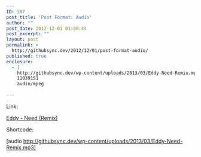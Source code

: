 ```yaml
---
ID: 587
post_title: 'Post Format: Audio'
author: ""
post_date: 2012-12-01 01:00:44
post_excerpt: ""
layout: post
permalink: >
  http://githubsync.dev/2012/12/01/post-format-audio/
published: true
enclosure:
  - |
    http://githubsync.dev/wp-content/uploads/2013/03/Eddy-Need-Remix.mp3
    11039151
    audio/mpeg
    
---
```

Link:

<a href="http://githubsync.dev/wp-content/uploads/2013/03/Eddy-Need-Remix.mp3">Eddy - Need (Remix)</a>

Shortcode:

[audio http://githubsync.dev/wp-content/uploads/2013/03/Eddy-Need-Remix.mp3]
